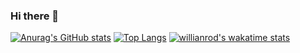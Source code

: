 ### Hi there 👋

<!--
**Arino130/Arino130** is a ✨ _special_ ✨ repository because its `README.md` (this file) appears on your GitHub profile.

Here are some ideas to get you started:

- 🔭 I’m currently working on ...
- 🌱 I’m currently learning ...
- 👯 I’m looking to collaborate on ...
- 🤔 I’m looking for help with ...
- 💬 Ask me about ...
- 📫 How to reach me: ...
- 😄 Pronouns: ...
- ⚡ Fun fact: ...
-->
[![Anurag's GitHub stats](https://github-readme-stats.vercel.app/api?username=arino130)](https://github.com/Arino130)
[![Top Langs](https://github-readme-stats.vercel.app/api/top-langs/?username=arino130&langs_count=10)](https://github.com/Arino130)
[![willianrod's wakatime stats](https://github-readme-stats.vercel.app/api/wakatime?username=arino130)](https://github.com/anuraghazra/github-readme-stats)













